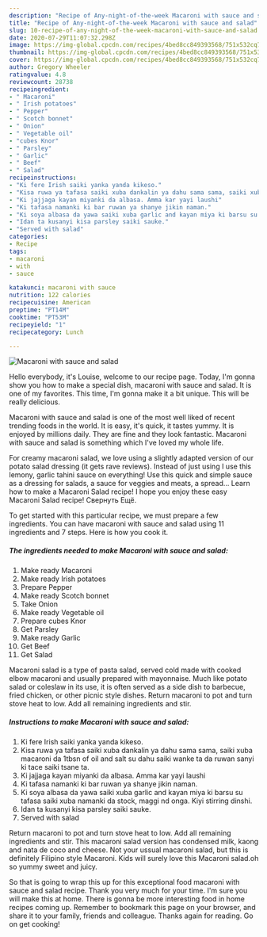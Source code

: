```yaml
---
description: "Recipe of Any-night-of-the-week Macaroni with sauce and salad"
title: "Recipe of Any-night-of-the-week Macaroni with sauce and salad"
slug: 10-recipe-of-any-night-of-the-week-macaroni-with-sauce-and-salad
date: 2020-07-29T11:07:32.298Z
image: https://img-global.cpcdn.com/recipes/4bed8cc849393568/751x532cq70/macaroni-with-sauce-and-salad-recipe-main-photo.jpg
thumbnail: https://img-global.cpcdn.com/recipes/4bed8cc849393568/751x532cq70/macaroni-with-sauce-and-salad-recipe-main-photo.jpg
cover: https://img-global.cpcdn.com/recipes/4bed8cc849393568/751x532cq70/macaroni-with-sauce-and-salad-recipe-main-photo.jpg
author: Gregory Wheeler
ratingvalue: 4.8
reviewcount: 28738
recipeingredient:
- " Macaroni"
- " Irish potatoes"
- " Pepper"
- " Scotch bonnet"
- " Onion"
- " Vegetable oil"
- "cubes Knor"
- " Parsley"
- " Garlic"
- " Beef"
- " Salad"
recipeinstructions:
- "Ki fere Irish saiki yanka yanda kikeso."
- "Kisa ruwa ya tafasa saiki xuba dankalin ya dahu sama sama, saiki xuba macaroni da 1tbsn of oil and salt su dahu saiki wanke ta da ruwan sanyi ki tace saiki tsane ta."
- "Ki jajjaga kayan miyanki da albasa. Amma kar yayi laushi"
- "Ki tafasa namanki ki bar ruwan ya shanye jikin naman."
- "Ki soya albasa da yawa saiki xuba garlic and kayan miya ki barsu su tafasa saiki xuba namanki da stock, maggi nd onga. Kiyi stirring dinshi."
- "Idan ta kusanyi kisa parsley saiki sauke."
- "Served with salad"
categories:
- Recipe
tags:
- macaroni
- with
- sauce

katakunci: macaroni with sauce 
nutrition: 122 calories
recipecuisine: American
preptime: "PT14M"
cooktime: "PT53M"
recipeyield: "1"
recipecategory: Lunch

---
```



![Macaroni with sauce and salad](https://img-global.cpcdn.com/recipes/4bed8cc849393568/751x532cq70/macaroni-with-sauce-and-salad-recipe-main-photo.jpg)

Hello everybody, it's Louise, welcome to our recipe page. Today, I'm gonna show you how to make a special dish, macaroni with sauce and salad. It is one of my favorites. This time, I'm gonna make it a bit unique. This will be really delicious.

Macaroni with sauce and salad is one of the most well liked of recent trending foods in the world. It is easy, it's quick, it tastes yummy. It is enjoyed by millions daily. They are fine and they look fantastic. Macaroni with sauce and salad is something which I've loved my whole life.

For creamy macaroni salad, we love using a slightly adapted version of our potato salad dressing (it gets rave reviews). Instead of just using I use this lemony, garlic tahini sauce on everything! Use this quick and simple sauce as a dressing for salads, a sauce for veggies and meats, a spread… Learn how to make a Macaroni Salad recipe! I hope you enjoy these easy Macaroni Salad recipe! Свернуть Ещё.


To get started with this particular recipe, we must prepare a few ingredients. You can have macaroni with sauce and salad using 11 ingredients and 7 steps. Here is how you cook it.

<!--inarticleads1-->

##### The ingredients needed to make Macaroni with sauce and salad:

1. Make ready  Macaroni
1. Make ready  Irish potatoes
1. Prepare  Pepper
1. Make ready  Scotch bonnet
1. Take  Onion
1. Make ready  Vegetable oil
1. Prepare cubes Knor
1. Get  Parsley
1. Make ready  Garlic
1. Get  Beef
1. Get  Salad


Macaroni salad is a type of pasta salad, served cold made with cooked elbow macaroni and usually prepared with mayonnaise. Much like potato salad or coleslaw in its use, it is often served as a side dish to barbecue, fried chicken, or other picnic style dishes. Return macaroni to pot and turn stove heat to low. Add all remaining ingredients and stir. 

<!--inarticleads2-->

##### Instructions to make Macaroni with sauce and salad:

1. Ki fere Irish saiki yanka yanda kikeso.
1. Kisa ruwa ya tafasa saiki xuba dankalin ya dahu sama sama, saiki xuba macaroni da 1tbsn of oil and salt su dahu saiki wanke ta da ruwan sanyi ki tace saiki tsane ta.
1. Ki jajjaga kayan miyanki da albasa. Amma kar yayi laushi
1. Ki tafasa namanki ki bar ruwan ya shanye jikin naman.
1. Ki soya albasa da yawa saiki xuba garlic and kayan miya ki barsu su tafasa saiki xuba namanki da stock, maggi nd onga. Kiyi stirring dinshi.
1. Idan ta kusanyi kisa parsley saiki sauke.
1. Served with salad


Return macaroni to pot and turn stove heat to low. Add all remaining ingredients and stir. This macaroni salad version has condensed milk, kaong and nata de coco and cheese. Not your ussual macaroni salad, but this is definitely Filipino style Macaroni. Kids will surely love this Macaroni salad.oh so yummy sweet and juicy. 

So that is going to wrap this up for this exceptional food macaroni with sauce and salad recipe. Thank you very much for your time. I'm sure you will make this at home. There is gonna be more interesting food in home recipes coming up. Remember to bookmark this page on your browser, and share it to your family, friends and colleague. Thanks again for reading. Go on get cooking!
